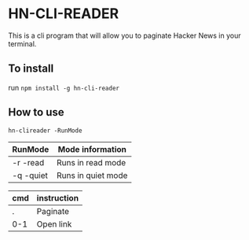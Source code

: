 # HN-CLI-READER

This is a cli program that will allow you to paginate Hacker News in your terminal.

## To install

run `npm install -g hn-cli-reader`

## How to use

```
hn-clireader -RunMode
```

| RunMode   | Mode information   |
| --------- | ------------------ |
| -r -read  | Runs in read mode  |
| -q -quiet | Runs in quiet mode |

| cmd | instruction |
| --- | ----------- |
| .   | Paginate    |
| 0-1 | Open link   |
